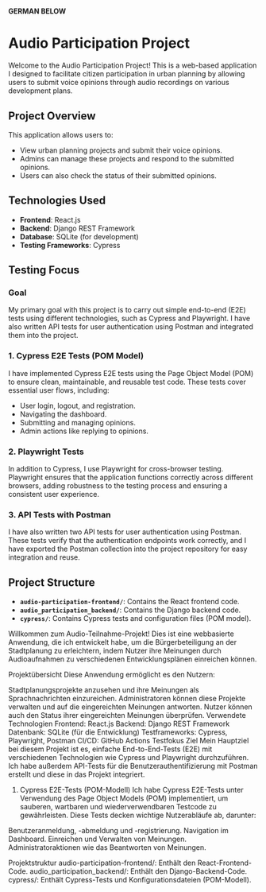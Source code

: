 # 
**GERMAN BELOW**

# Audio Participation Project


Welcome to the Audio Participation Project! This is a web-based application I designed to facilitate citizen participation in urban planning by allowing users to submit voice opinions through audio recordings on various development plans.

## Project Overview

This application allows users to:

- View urban planning projects and submit their voice opinions.
- Admins can manage these projects and respond to the submitted opinions.
- Users can also check the status of their submitted opinions.

## Technologies Used

- **Frontend**: React.js
- **Backend**: Django REST Framework
- **Database**: SQLite (for development)
- **Testing Frameworks**: Cypress
## Testing Focus

### Goal

My primary goal with this project is to carry out simple end-to-end (E2E) tests using different technologies, such as Cypress and Playwright. I have also written API tests for user authentication using Postman and integrated them into the project.

### 1. Cypress E2E Tests (POM Model)

I have implemented Cypress E2E tests using the Page Object Model (POM) to ensure clean, maintainable, and reusable test code. These tests cover essential user flows, including:

- User login, logout, and registration.
- Navigating the dashboard.
- Submitting and managing opinions.
- Admin actions like replying to opinions.

### 2. Playwright Tests

In addition to Cypress, I use Playwright for cross-browser testing. Playwright ensures that the application functions correctly across different browsers, adding robustness to the testing process and ensuring a consistent user experience.

### 3. API Tests with Postman

I have also written two API tests for user authentication using Postman. These tests verify that the authentication endpoints work correctly, and I have exported the Postman collection into the project repository for easy integration and reuse.



## Project Structure

- **`audio-participation-frontend/`**: Contains the React frontend code.
- **`audio_participation_backend/`**: Contains the Django backend code.
- **`cypress/`**: Contains Cypress tests and configuration files (POM model).




Willkommen zum Audio-Teilnahme-Projekt! Dies ist eine webbasierte Anwendung, die ich entwickelt habe, um die Bürgerbeteiligung an der Stadtplanung zu erleichtern, indem Nutzer ihre Meinungen durch Audioaufnahmen zu verschiedenen Entwicklungsplänen einreichen können.

Projektübersicht
Diese Anwendung ermöglicht es den Nutzern:

Stadtplanungsprojekte anzusehen und ihre Meinungen als Sprachnachrichten einzureichen.
Administratoren können diese Projekte verwalten und auf die eingereichten Meinungen antworten.
Nutzer können auch den Status ihrer eingereichten Meinungen überprüfen.
Verwendete Technologien
Frontend: React.js
Backend: Django REST Framework
Datenbank: SQLite (für die Entwicklung)
Testframeworks: Cypress, Playwright, Postman
CI/CD: GitHub Actions
Testfokus
Ziel
Mein Hauptziel bei diesem Projekt ist es, einfache End-to-End-Tests (E2E) mit verschiedenen Technologien wie Cypress und Playwright durchzuführen. Ich habe außerdem API-Tests für die Benutzerauthentifizierung mit Postman erstellt und diese in das Projekt integriert.

1. Cypress E2E-Tests (POM-Modell)
Ich habe Cypress E2E-Tests unter Verwendung des Page Object Models (POM) implementiert, um sauberen, wartbaren und wiederverwendbaren Testcode zu gewährleisten. Diese Tests decken wichtige Nutzerabläufe ab, darunter:

Benutzeranmeldung, -abmeldung und -registrierung.
Navigation im Dashboard.
Einreichen und Verwalten von Meinungen.
Administratoraktionen wie das Beantworten von Meinungen.


Projektstruktur
audio-participation-frontend/: Enthält den React-Frontend-Code.
audio_participation_backend/: Enthält den Django-Backend-Code.
cypress/: Enthält Cypress-Tests und Konfigurationsdateien (POM-Modell).


